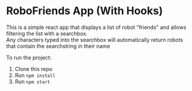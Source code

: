# RoboFriends App (With Hooks)

This is a simple react app that displays a list of robot "friends" and allows filtering the list with a searchbox.\
Any characters typed into the searchbox will automatically return robots that contain the searchstring in their name

To run the project:

1. Clone this repo
2. Run `npm install`
3. Run `npm start`
